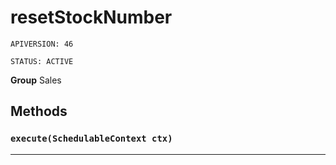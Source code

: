# resetStockNumber

`APIVERSION: 46`

`STATUS: ACTIVE`



**Group** Sales

## Methods
### `execute(SchedulableContext ctx)`
---
